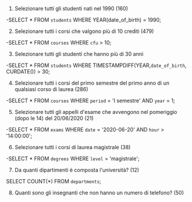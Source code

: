 
1. Selezionare tutti gli studenti nati nel 1990 (160)

-SELECT * FROM `students` WHERE YEAR(date_of_birth) = 1990;

2. Selezionare tutti i corsi che valgono più di 10 crediti (479)

-SELECT * FROM `courses` WHERE `cfu` > 10;

3. Selezionare tutti gli studenti che hanno più di 30 anni

-SELECT * FROM `students` WHERE TIMESTAMPDIFF(YEAR,`date_of_birth`, CURDATE()) > 30;

4. Selezionare tutti i corsi del primo semestre del primo anno di un qualsiasi corso di
laurea (286)

-SELECT * FROM `courses` WHERE `period` = 'I semestre' AND `year` = 1;

5. Selezionare tutti gli appelli d'esame che avvengono nel pomeriggio (dopo le 14) del
20/06/2020 (21)

-SELECT * FROM `exams` WHERE `date` = '2020-06-20' AND `hour` > '14:00:00';

6. Selezionare tutti i corsi di laurea magistrale (38)

-SELECT * FROM `degrees` WHERE `level` = 'magistrale';

7. Da quanti dipartimenti è composta l'università? (12)

SELECT COUNT(*) FROM `departments`;

8. Quanti sono gli insegnanti che non hanno un numero di telefono? (50)

